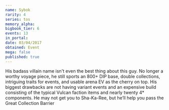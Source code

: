 ```yaml
---
name: Sybok
rarity: 4
series: tos
memory_alpha:
bigbook_tier: 6
events: 13
in_portal:
date: 03/04/2017
obtained: Event
mega: false
published: true
---
```


His badass villain name isn't even the best thing about this guy. No longer a worthy voyage piece, he still sports an 800+ DIP base, double collections, intriguing traits for events, and usable arena EV as the cherry on top. His biggest drawbacks are not having variant events and an expensive build consisting of the typical Vulcan faction items and nearly twenty 4* components. He may not get you to Sha-Ka-Ree, but he’ll help you pass the Great Collection Barrier
